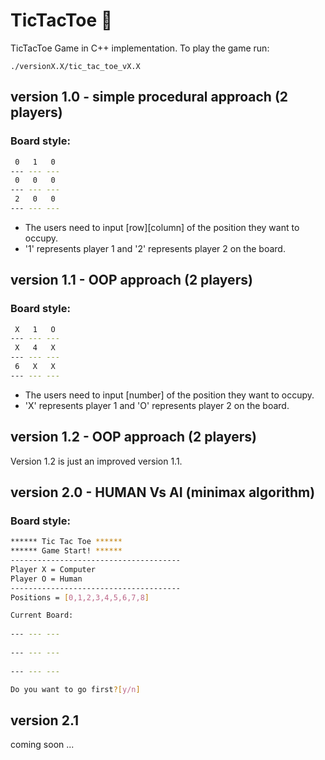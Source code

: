 # TicTacToe :game_die:
TicTacToe Game in C++ implementation.
To play the game run:
```
./versionX.X/tic_tac_toe_vX.X
```
## version 1.0 - simple procedural approach (2 players)

### Board style:
```bash
 0   1   0
--- --- ---
 0   0   0
--- --- ---
 2   0   0
--- --- ---

```
- The users need to input [row][column] of the position they want to occupy. 
- '1' represents player 1 and '2' represents player 2 on the board.

## version 1.1 - OOP approach (2 players)

### Board style:
```bash
 X   1   O
--- --- ---
 X   4   X
--- --- ---
 6   X   X
--- --- ---

```
- The users need to input [number] of the position they want to occupy. 
- 'X' represents player 1 and 'O' represents player 2 on the board.

## version 1.2 - OOP approach (2 players)
Version 1.2 is just an improved version 1.1.

## version 2.0 - HUMAN Vs AI (minimax algorithm)

### Board style:
```bash
****** Tic Tac Toe ****** 
****** Game Start! ******
--------------------------------------
Player X = Computer 
Player O = Human 
--------------------------------------
Positions = [0,1,2,3,4,5,6,7,8]

Current Board:
            
--- --- ---
            
--- --- ---
            
--- --- ---

Do you want to go first?[y/n] 
```

## version 2.1
coming soon ...
